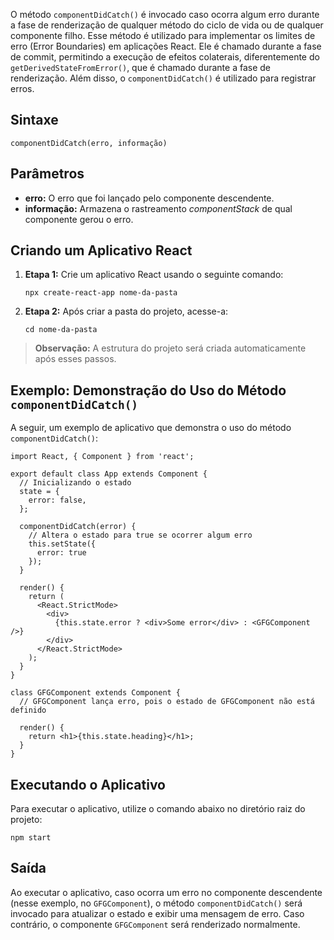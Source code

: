 O método `componentDidCatch()` é invocado caso ocorra algum erro durante a fase de renderização de qualquer método do ciclo de vida ou de qualquer componente filho. Esse método é utilizado para implementar os limites de erro (Error Boundaries) em aplicações React. Ele é chamado durante a fase de commit, permitindo a execução de efeitos colaterais, diferentemente do `getDerivedStateFromError()`, que é chamado durante a fase de renderização. Além disso, o `componentDidCatch()` é utilizado para registrar erros.

## Sintaxe

```
componentDidCatch(erro, informação)
```

## Parâmetros

- **erro:** O erro que foi lançado pelo componente descendente.
- **informação:** Armazena o rastreamento _componentStack_ de qual componente gerou o erro.

## Criando um Aplicativo React

1. **Etapa 1:** Crie um aplicativo React usando o seguinte comando:

    ```
    npx create-react-app nome-da-pasta
    ```

2. **Etapa 2:** Após criar a pasta do projeto, acesse-a:

    ```
    cd nome-da-pasta
    ```

> **Observação:** A estrutura do projeto será criada automaticamente após esses passos.

## Exemplo: Demonstração do Uso do Método `componentDidCatch()`

A seguir, um exemplo de aplicativo que demonstra o uso do método `componentDidCatch()`:

```
import React, { Component } from 'react';
 
export default class App extends Component {
  // Inicializando o estado
  state = {
    error: false,
  };
 
  componentDidCatch(error) {
    // Altera o estado para true se ocorrer algum erro
    this.setState({
      error: true
    });
  }
 
  render() {
    return (
      <React.StrictMode>
        <div>
          {this.state.error ? <div>Some error</div> : <GFGComponent />}
        </div>
      </React.StrictMode>
    );
  }
}
 
class GFGComponent extends Component {
  // GFGComponent lança erro, pois o estado de GFGComponent não está definido
   
  render() {
    return <h1>{this.state.heading}</h1>;
  }
}
```

## Executando o Aplicativo

Para executar o aplicativo, utilize o comando abaixo no diretório raiz do projeto:

```
npm start
```

## Saída

Ao executar o aplicativo, caso ocorra um erro no componente descendente (nesse exemplo, no `GFGComponent`), o método `componentDidCatch()` será invocado para atualizar o estado e exibir uma mensagem de erro. Caso contrário, o componente `GFGComponent` será renderizado normalmente.


